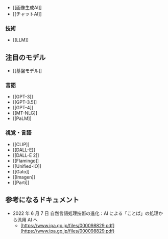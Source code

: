 - [[画像生成AI]]
- [[チャットAI]]

### 技術
- [[LLM]]


## 注目のモデル
- [[基盤モデル]]

### 言語
- [[GPT-3]]
- [[GPT-3.5]]
- [[GPT-4]]
- [[MT-NLG]]
- [[PaLM]]

### 視覚・言語
- [[CLIP]]
- [[DALL-E]]
- [[DALL-E 2]]
- [[Flamingo]]
- [[Unified-IO]]
- [[Gato]]
- [[Imagen]]
- [[Parti]]

## 参考になるドキュメント
- 2022 年 6 月 7 日 自然言語処理技術の進化：AI による「ことば」の処理から汎用 AI へ
	- [https://www.ipa.go.jp/files/000098829.pdf](https://www.ipa.go.jp/files/000098829.pdf)